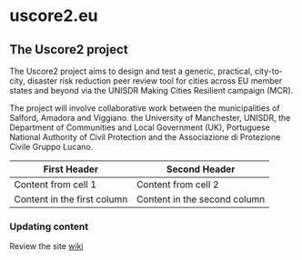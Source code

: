 # uscore2.eu

## The Uscore2 project

The Uscore2 project aims to design and test a generic, practical, city-to-city, disaster risk reduction peer review tool for cities across EU member states and beyond via the UNISDR Making Cities Resilient campaign (MCR).

The project will involve collaborative work between the municipalities of Salford, Amadora and Viggiano. the University of Manchester, UNISDR, the Department of Communities and Local Government (UK), Portuguese National Authority of Civil Protection and the Associazione di Protezione Civile Gruppo Lucano.

First Header | Second Header
------------ | -------------
Content from cell 1 | Content from cell 2
Content in the first column | Content in the second column

### Updating content

Review the site [wiki](https://github.com/uscore2/uscore2.github.io/wiki/Editing-content)
